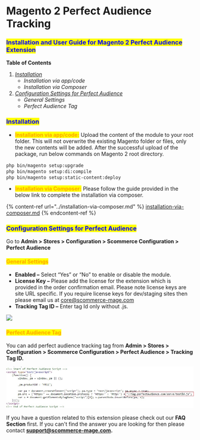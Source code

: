# Magento 2 Perfect Audience Tracking

### <mark style="color:blue;">Installation and User Guide for Magento 2 Perfect Audience Extension</mark>

**Table of Contents**

1. [_Installation_ ](magento-2-perfect-audience-tracking.md#\_bookmark0)
   * _Installation via app/code_&#x20;
   * _Installation via Composer_
2. [_Configuration Settings for Perfect Audience_ ](magento-2-perfect-audience-tracking.md#\_bookmark3)
   * _General Settings_&#x20;
   * _Perfect Audience Tag_&#x20;

### <mark style="color:blue;">Installation</mark> <a href="#_bookmark0" id="_bookmark0"></a>

* <mark style="color:orange;">**Installation via app/code:**</mark> Upload the content of the module to your root folder. This will not overwrite the existing Magento folder or files, only the new contents will be added. After the successful upload of the package, run below commands on Magento 2 root directory.

```
php bin/magento setup:upgrade
php bin/magento setup:di:compile
php bin/magento setup:static-content:deploy
```

* <mark style="color:orange;">**Installation via Composer:**</mark> Please follow the guide provided in the below link to complete the installation via composer.

{% content-ref url="../installation-via-composer.md" %}
[installation-via-composer.md](../installation-via-composer.md)
{% endcontent-ref %}

### <mark style="color:blue;">Configuration Settings for Perfect Audience</mark> <a href="#_bookmark3" id="_bookmark3"></a>

Go to **Admin > Stores > Configuration > Scommerce Configuration > Perfect Audience**

#### <mark style="color:orange;">General Settings</mark> <a href="#_bookmark4" id="_bookmark4"></a>

* **Enabled –** Select “Yes” or “No” to enable or disable the module.
* **License Key –** Please add the license for the extension which is provided in the order confirmation email. Please note license keys are site URL specific. If you require license keys for dev/staging sites then please email us at [core@scommerce-mage.com](mailto:core@scommerce-mage.com)
* **Tracking Tag ID –** Enter tag Id only without .js.

![](../../.gitbook/assets/general\_perfectaudience.png)

#### <mark style="color:orange;">**Perfect Audience Tag**</mark>&#x20;

You can add perfect audience tracking tag from **Admin > Stores > Configuration > Scommerce Configuration > Perfect Audience > Tracking Tag ID.**

![](<../../.gitbook/assets/2 (34)>)

If you have a question related to this extension please check out our **FAQ Section** first. If you can't find the answer you are looking for then please contact [**support@scommerce-mage.com**](mailto:core@scommerce-mage.com)**.**
